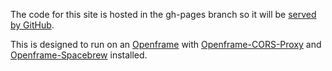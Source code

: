 The code for this site is hosted in the gh-pages branch so it will be [served by GitHub][0].

This is designed to run on an [Openframe][1] with [Openframe-CORS-Proxy][2] and [Openframe-Spacebrew][3] installed.

[0]: http://quinkennedy.github.io/simple-ig-slideshow/index.html
[1]: http://openframe.io
[2]: https://npmjs.org/package/openframe-cors-proxy
[3]: https://npmjs.org/package/openframe-spacebrew

